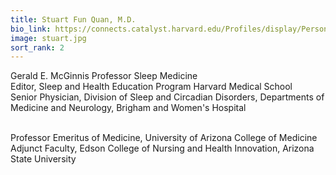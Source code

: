 ```yaml
---
title: Stuart Fun Quan, M.D.
bio_link: https://connects.catalyst.harvard.edu/Profiles/display/Person/40546
image: stuart.jpg
sort_rank: 2
---
```


Gerald E. McGinnis Professor Sleep Medicine\
Editor, Sleep and Health Education Program Harvard Medical School\
Senior Physician, Division of Sleep and Circadian Disorders, Departments of Medicine and Neurology, Brigham and Women's Hospital

\
Professor Emeritus of Medicine, University of Arizona College of Medicine\
Adjunct Faculty, Edson College of Nursing and Health Innovation, Arizona State University